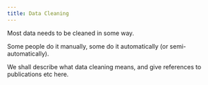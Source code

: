 ```yaml
---
title: Data Cleaning
---
```


Most data needs to be cleaned in some way.

Some people do it manually, some do it automatically (or semi-automatically).

We shall describe what data cleaning means, and give references to publications etc here.

